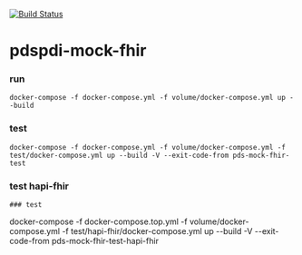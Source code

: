 [![Build Status](https://travis-ci.com/RENCI/pds-data-provider-mock-fhir.svg?token=hSyYs1SXtzNJJDmjUzHi&branch=master)](https://travis-ci.com/RENCI/pds-data-provider-mock-fhir)
# pdspdi-mock-fhir

### run

```
docker-compose -f docker-compose.yml -f volume/docker-compose.yml up --build
```

### test
```
docker-compose -f docker-compose.yml -f volume/docker-compose.yml -f test/docker-compose.yml up --build -V --exit-code-from pds-mock-fhir-test
```
### test hapi-fhir
```
### test
```
docker-compose -f docker-compose.top.yml -f volume/docker-compose.yml -f test/hapi-fhir/docker-compose.yml up --build -V --exit-code-from pds-mock-fhir-test-hapi-fhir
```

